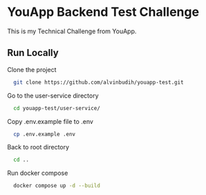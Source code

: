 # YouApp Backend Test Challenge

This is my Technical Challenge from YouApp.

## Run Locally

Clone the project

```bash
  git clone https://github.com/alvinbudih/youapp-test.git
```

Go to the user-service directory

```bash
  cd youapp-test/user-service/
```

Copy .env.example file to .env

```bash
  cp .env.example .env
```

Back to root directory

```bash
  cd ..
```

Run docker compose

```bash
  docker compose up -d --build
```
